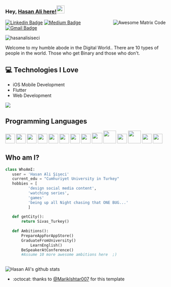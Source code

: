 
### Hey, [Hasan Ali here!](https://hasanalidev.medium.comA)<img src="https://media.giphy.com/media/jTNG3RF6EwbkpD4LZx/giphy.gif" width="25px">

<img src = 'https://github.com/MarikIshtar007/MarikIshtar007/blob/master/images/matrix.gif' alt = 'Awesome Matrix Code' align='right'/>

[![Linkedin Badge](https://img.shields.io/badge/-hasanalisiseci-blue?style=flat-square&logo=Linkedin&logoColor=white&link=https://www.linkedin.com/in/hasanalisiseci)](https://www.linkedin.com/in/hasanalisiseci)
[![Medium Badge](https://img.shields.io/badge/-hasanalisiseci-black?style=flat-square&logo=Medium&logoColor=white&link=https://hasanalidev.medium.com)](https://hasanalidev.medium.com)
[![Gmail Badge](https://img.shields.io/badge/-hasanalidev@gmail.com-c14438?style=flat-square&logo=Gmail&logoColor=white&link=mailto:hasanalidev@gmail.com)](mailto:hasanalidev@gmail.com)<p align="left"> <img src="https://komarev.com/ghpvc/?username=hasanalisiseci" alt="hasanalisiseci" /> </p>

Welcome to my humble abode in the Digital World.. There are 10 types of people in the world. Those who get Binary and those who don't.
## :computer: Technologies I Love
* iOS Mobile Development
* Flutter
* Web Development


 <img src = "https://github-readme-stats.vercel.app/api/top-langs/?username=hasanalisiseci&layout=compact">

 
## Programming Languages
<img src = 'https://github.com/MarikIshtar007/MarikIshtar007/blob/master/images/c-original.svg' width='30'/> <img src = 'https://github.com/MarikIshtar007/MarikIshtar007/blob/master/images/cpp.svg' width='30'/> <img src = 'https://github.com/MarikIshtar007/MarikIshtar007/blob/master/images/pycharm.svg' width='30'/> <img src = 'https://github.com/MarikIshtar007/MarikIshtar007/blob/master/images/python2.png' height='30'/> <img src = 'https://github.com/MarikIshtar007/MarikIshtar007/blob/master/images/flutter-logo.svg' width='30'/> <img src = 'https://github.com/MarikIshtar007/MarikIshtar007/blob/master/images/html.svg' width='30'/> <img src = 'https://github.com/MarikIshtar007/MarikIshtar007/blob/master/images/css.svg' width='30'/> <img src = 'https://github.com/MarikIshtar007/MarikIshtar007/blob/master/images/js.svg' width='30'/> <img src = 'https://github.com/MarikIshtar007/MarikIshtar007/blob/master/images/bootstrap.svg' width='33'/> <img src = 'https://github.com/MarikIshtar007/MarikIshtar007/blob/master/images/django.svg' height='40'/> <img src = 'https://github.com/MarikIshtar007/MarikIshtar007/blob/master/images/flask.png' width='30'/> <img src = 'https://github.com/MarikIshtar007/MarikIshtar007/blob/master/images/php.svg' width='40'/>
 <img src = 'https://github.com/MarikIshtar007/MarikIshtar007/blob/master/images/sql.svg' width='30'/> <img src = 'https://github.com/MarikIshtar007/MarikIshtar007/blob/master/images/git.svg' width='30'/>
 
 
 ## Who am I?
 ```python
 class WhoAmI:
 	user = 'Hasan Ali Şişeci'
	current_edu = "Cumhuriyet University in Turkey"
	hobbies = [
		   'design social media content',
		   'watching series',
		   'games'
		   'being up all Night chasing that ONE BUG...'
		   ]
	
	def getCity():
		return Sivas_Turkey()
	
	def Ambitions():
  		PrepareAppForAppStore()
  		GraduateFromUniversity()
			LearnEnglish()
 		BeSpeakerAtConference()
		#Assume 10 more awesome ambitions here  ;)
	
 ```

![Hasan Ali's github stats](https://github-readme-stats.vercel.app/api?username=hasanalisiseci&show_icons=true&hide=[%22issues%22])
 
- :octocat: thanks to [@MarikIshtar007](https://github.com/MarikIshtar007) for this template 
